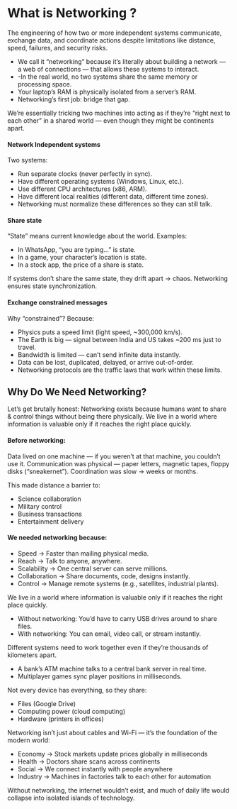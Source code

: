 # What is Networking ?

The engineering of how two or more independent systems communicate, exchange data, and coordinate actions despite limitations like distance, speed, failures, and security risks.
- We call it “networking” because it’s literally about building a network — a web of connections — that allows these systems to interact.
- -In the real world, no two systems share the same memory or processing space.
- Your laptop’s RAM is physically isolated from a server’s RAM.
- Networking’s first job: bridge that gap.

We’re essentially tricking two machines into acting as if they’re “right next to each other” in a shared world — even though they might be continents apart.

#### Network Independent systems

Two systems:
- Run separate clocks (never perfectly in sync).
- Have different operating systems (Windows, Linux, etc.).
- Use different CPU architectures (x86, ARM).
- Have different local realities (different data, different time zones).
- Networking must normalize these differences so they can still talk.
  

#### Share state

“State” means current knowledge about the world.
Examples:

- In WhatsApp, “you are typing…” is state.
- In a game, your character’s location is state.
- In a stock app, the price of a share is state.

If systems don’t share the same state, they drift apart → chaos.
Networking ensures state synchronization.


#### Exchange constrained messages

Why “constrained”? Because:

- Physics puts a speed limit (light speed, ~300,000 km/s).
- The Earth is big — signal between India and US takes ~200 ms just to travel.
- Bandwidth is limited — can’t send infinite data instantly.
- Data can be lost, duplicated, delayed, or arrive out-of-order.
- Networking protocols are the traffic laws that work within these limits.



## Why Do We Need Networking?

Let’s get brutally honest:
Networking exists because humans want to share & control things without being there physically.
We live in a world where information is valuable only if it reaches the right place quickly. 


#### Before networking:

Data lived on one machine — if you weren’t at that machine, you couldn’t use it.
Communication was physical — paper letters, magnetic tapes, floppy disks (“sneakernet”).
Coordination was slow → weeks or months.

This made distance a barrier to:

- Science collaboration
- Military control
- Business transactions
- Entertainment delivery

#### We needed networking because:

- Speed → Faster than mailing physical media.
- Reach → Talk to anyone, anywhere.
- Scalability → One central server can serve millions.
- Collaboration → Share documents, code, designs instantly.
- Control → Manage remote systems (e.g., satellites, industrial plants).

We live in a world where information is valuable only if it reaches the right place quickly.
- Without networking: You’d have to carry USB drives around to share files.
- With networking: You can email, video call, or stream instantly.

Different systems need to work together even if they’re thousands of kilometers apart.
- A bank’s ATM machine talks to a central bank server in real time.
- Multiplayer games sync player positions in milliseconds.

Not every device has everything, so they share:
- Files (Google Drive)
- Computing power (cloud computing)
- Hardware (printers in offices)

Networking isn’t just about cables and Wi-Fi — it’s the foundation of the modern world:
- Economy → Stock markets update prices globally in milliseconds
- Health → Doctors share scans across continents
- Social → We connect instantly with people anywhere
- Industry → Machines in factories talk to each other for automation

Without networking, the internet wouldn’t exist, and much of daily life would collapse into isolated islands of technology.

